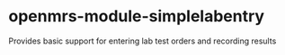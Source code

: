 openmrs-module-simplelabentry
=============================

Provides basic support for entering lab test orders and recording results
